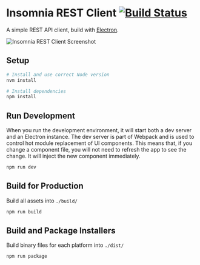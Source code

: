 # Insomnia REST Client [![Build Status](https://travis-ci.com/getinsomnia/app.svg?branch=master)](https://travis-ci.com/getinsomnia/app)

A simple REST API client, build with [Electron](http://electron.atom.io/).

![Insomnia REST Client Screenshot](https://insomnia.rest/images/docs/promo.png?bust=1)

## Setup

```bash
# Install and use correct Node version
nvm install 

# Install dependencies
npm install
```

## Run Development

When you run the development environment, it will start both a dev server and an Electron
instance. The dev server is part of Webpack and is used to control hot module replacement
of UI components. This means that, if you change a component file, you will not need to
refresh the app to see the change. It will inject the new component immediately.

```bash
npm run dev
```

## Build for Production

Build all assets into `./build/`

```bash
npm run build
```

## Build and Package Installers

Build binary files for each platform into `./dist/`

```bash
npm run package
```
